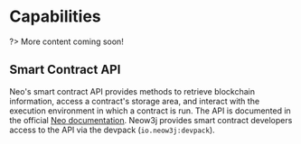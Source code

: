 # Capabilities

?>  More content coming soon!

## Smart Contract API

Neo's smart contract API provides methods to retrieve blockchain information, access a contract's
storage area, and interact with the execution environment in which a contract is run.
The API is documented in the official [Neo
documentation](https://docs.neo.org/v3/docs/en-us/reference/scapi/fw/dotnet/neo.html). Neow3j
provides smart contract developers access to the API via the devpack (`io.neow3j:devpack`).
